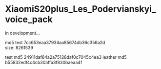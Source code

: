 # XiaomiS20plus_Les_Podervianskyi_voice_pack
in development...  
  
md5 test 7cc653eaa37934aa85674db36c356a2d  
size: 8261539

test md5 24911daf84a2a75128daf0c7045c4ea3
leather md5 b55832edf4c4cb30affa3f830baeaa4f
